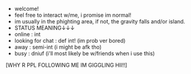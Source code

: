 - welcome! 
- feel free to interact w/me, i promise im normal!
- im usually in the phighting area, if not, the gravity falls and/or island.
- STATUS MEANING↓↓↓
- online : int
- looking for chat : def int! (im prob ver bored)
- away : semi-int (i might be afk tho)
- busy : dniuf (i'll most likely be w/friends when i use this)

[WHY R PPL FOLLOWING ME IM GIGGLING HII!!]
<!---
spineslpashs/spineslpashs is a ✨ special ✨ repository because its `README.md` (this file) appears on your GitHub profile.
You can click the Preview link to take a look at your changes.
--->
